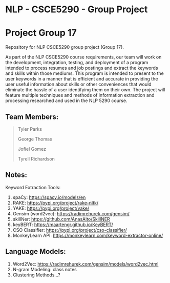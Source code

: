 # NLP - CSCE5290 - Group Project
# Project Group 17

Repository for NLP CSCE5290 group project (Group 17). 

As part of the NLP CSCE5290 course requirements, our team will work on the development, integration, testing, and deployment of a program intended to process resumes and job postings and extract the keywords and skills within those mediums. This program is intended to present to the user keywords in a manner that is efficient and accurate in providing the user useful information about skills or other conveniences that would eliminate the hassle of a user identifying them on their own. The project will feature multiple techniques and methods of information extraction and processing researched and used in the NLP 5290 course. 

Team Members:
----------------
> Tyler Parks
>
> George Thomas
>
> Jofiel Gomez
>
> Tyrell Richardson

Notes:
----------------
Keyword Extraction Tools: 
  1. spaCy:               https://spacy.io/models/en
  2. RAKE:                https://pypi.org/project/rake-nltk/
  3. YAKE:                https://pypi.org/project/yake/
  4. Gensim (word2vec):   https://radimrehurek.com/gensim/
  5. skillNer:            https://github.com/AnasAito/SkillNER
  6. keyBERT:             https://maartengr.github.io/KeyBERT/
  7. CSO Classifier:      https://pypi.org/project/cso-classifier/
  8. MonkeyLearn API:     https://monkeylearn.com/keyword-extractor-online/

Language Models:
----------------
  1. Word2Vec:            https://radimrehurek.com/gensim/models/word2vec.html
  2. N-gram Modeling:     class notes
  3. Clustering Methods...?
